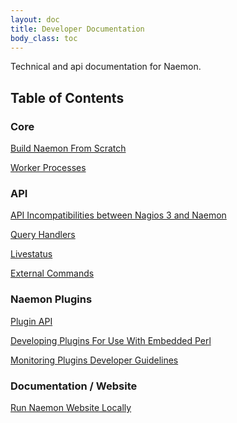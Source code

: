 ```yaml
---
layout: doc
title: Developer Documentation
body_class: toc
---
```


Technical and api documentation for Naemon.

## Table of Contents



### Core

<a href="build.html">Build Naemon From Scratch</a>

<a href="workers.html">Worker Processes</a>


### API

<a href="api-incompat3to4.html">API Incompatibilities between Nagios 3 and Naemon</a>

<a href="queryhandlers.html">Query Handlers</a>

<a href="/documentation/usersguide/livestatus.html">Livestatus</a>

<a href="/documentation/developer/externalcommands/">External Commands</a>



### Naemon Plugins

<a href="/documentation/usersguide/pluginapi.html">Plugin API</a>

<a href="/documentation/usersguide/epnplugins.html">Developing Plugins For Use With Embedded Perl</a>

<a href="https://www.monitoring-plugins.org/doc/guidelines.html">Monitoring Plugins Developer Guidelines</a>


### Documentation / Website

<a href="website.html">Run Naemon Website Locally</a>
